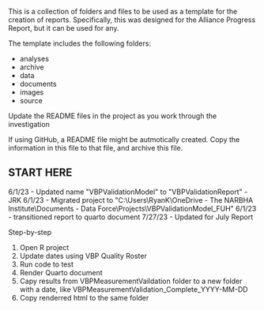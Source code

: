 This is a collection of folders and files to be used as a template for the creation of reports. Specifically, this was designed for the Alliance Progress Report, but it can be used for any.

The template includes the following folders:
- analyses
- archive
- data
- documents
- images
- source

Update the README files in the project as you work through the investigation

If using GitHub, a README file might be autmotically created. Copy the information in this file to that file, and archive this file.

##  START HERE

6/1/23 - Updated name "VBPValidationModel" to "VBPValidationReport" - JRK
6/1/23 - Migrated project to "C:\Users\RyanK\OneDrive - The NARBHA Institute\Documents - Data Force\Projects\VBPValidationModel_FUH"
6/1/23 - transitioned report to quarto document
7/27/23 - Updated for July Report

Step-by-step
1. Open R project
2. Update dates using VBP Quality Roster
3. Run code to test
4. Render Quarto document
5. Capy results from VBPMeasurementVaildation folder to a new folder with a date, like VBPMeasurementValidation_Complete_YYYY-MM-DD
6. Copy renderred html to the same folder




